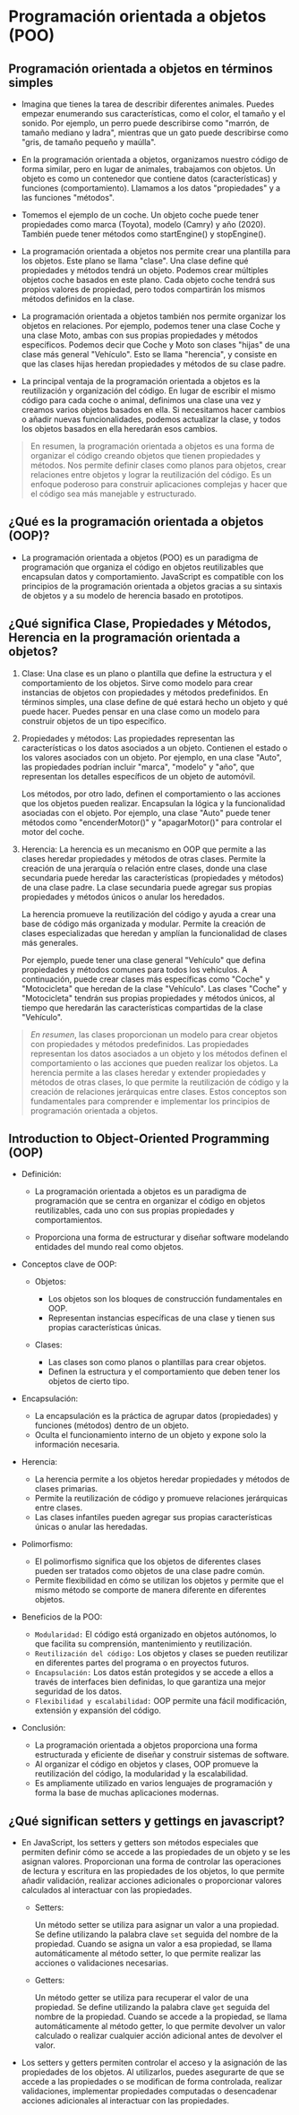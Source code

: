 # Programación orientada a objetos (POO)

## Programación orientada a objetos en términos simples

* Imagina que tienes la tarea de describir diferentes animales. Puedes empezar enumerando sus características, como el color, el tamaño y el sonido. Por ejemplo, un perro puede describirse como "marrón, de tamaño mediano y ladra", mientras que un gato puede describirse como "gris, de tamaño pequeño y maúlla".

* En la programación orientada a objetos, organizamos nuestro código de forma similar, pero en lugar de animales, trabajamos con objetos. Un objeto es como un contenedor que contiene datos (características) y funciones (comportamiento). Llamamos a los datos "propiedades" y a las funciones "métodos".

* Tomemos el ejemplo de un coche. Un objeto coche puede tener propiedades como marca (Toyota), modelo (Camry) y año (2020). También puede tener métodos como startEngine() y stopEngine().

* La programación orientada a objetos nos permite crear una plantilla para los objetos. Este plano se llama "clase". Una clase define qué propiedades y métodos tendrá un objeto. Podemos crear múltiples objetos coche basados en este plano. Cada objeto coche tendrá sus propios valores de propiedad, pero todos compartirán los mismos métodos definidos en la clase.

* La programación orientada a objetos también nos permite organizar los objetos en relaciones. Por ejemplo, podemos tener una clase Coche y una clase Moto, ambas con sus propias propiedades y métodos específicos. Podemos decir que Coche y Moto son clases "hijas" de una clase más general "Vehículo". Esto se llama "herencia", y consiste en que las clases hijas heredan propiedades y métodos de su clase padre.

* La principal ventaja de la programación orientada a objetos es la reutilización y organización del código. En lugar de escribir el mismo código para cada coche o animal, definimos una clase una vez y creamos varios objetos basados en ella. Si necesitamos hacer cambios o añadir nuevas funcionalidades, podemos actualizar la clase, y todos los objetos basados en ella heredarán esos cambios.

> En resumen, la programación orientada a objetos es una forma de organizar el código creando objetos que tienen propiedades y métodos. Nos permite definir clases como planos para objetos, crear relaciones entre objetos y lograr la reutilización del código. Es un enfoque poderoso para construir aplicaciones complejas y hacer que el código sea más manejable y estructurado.

## ¿Qué es la programación orientada a objetos (OOP)?

* La programación orientada a objetos (POO) es un paradigma de programación que organiza el código en objetos reutilizables que encapsulan datos y comportamiento. JavaScript es compatible con los principios de la programación orientada a objetos gracias a su sintaxis de objetos y a su modelo de herencia basado en prototipos. 

## ¿Qué significa Clase, Propiedades y Métodos, Herencia en la programación orientada a objetos?

1. Clase:
   Una clase es un plano o plantilla que define la estructura y el comportamiento de los objetos. Sirve como modelo para crear instancias de objetos con propiedades y métodos predefinidos. En términos simples, una clase define de qué estará hecho un objeto y qué puede hacer. Puedes pensar en una clase como un modelo para construir objetos de un tipo específico.

2. Propiedades y métodos:
   Las propiedades representan las características o los datos asociados a un objeto. Contienen el estado o los valores asociados con un objeto. Por ejemplo, en una clase "Auto", las propiedades podrían incluir "marca", "modelo" y "año", que representan los detalles específicos de un objeto de automóvil.

   Los métodos, por otro lado, definen el comportamiento o las acciones que los objetos pueden realizar. Encapsulan la lógica y la funcionalidad asociadas con el objeto. Por ejemplo, una clase "Auto" puede tener métodos como "encenderMotor()" y "apagarMotor()" para controlar el motor del coche.

3. Herencia:
   La herencia es un mecanismo en OOP que permite a las clases heredar propiedades y métodos de otras clases. Permite la creación de una jerarquía o relación entre clases, donde una clase secundaria puede heredar las características (propiedades y métodos) de una clase padre. La clase secundaria puede agregar sus propias propiedades y métodos únicos o anular los heredados.

   La herencia promueve la reutilización del código y ayuda a crear una base de código más organizada y modular. Permite la creación de clases especializadas que heredan y amplían la funcionalidad de clases más generales.

   Por ejemplo, puede tener una clase general "Vehículo" que defina propiedades y métodos comunes para todos los vehículos. A continuación, puede crear clases más específicas como "Coche" y "Motocicleta" que heredan de la clase "Vehículo". Las clases "Coche" y "Motocicleta" tendrán sus propias propiedades y métodos únicos, al tiempo que heredarán las características compartidas de la clase "Vehículo".

  > *En resumen*, las clases proporcionan un modelo para crear objetos con propiedades y métodos predefinidos. Las propiedades representan los datos asociados a un objeto y los métodos definen el comportamiento o las acciones que pueden realizar los objetos. La herencia permite a las clases heredar y extender propiedades y métodos de otras clases, lo que permite la reutilización de código y la creación de relaciones jerárquicas entre clases. Estos conceptos son fundamentales para comprender e implementar los principios de programación orientada a objetos.

## Introduction to Object-Oriented Programming (OOP)

* Definición:

  * La programación orientada a objetos es un paradigma de programación que se centra en organizar el código en objetos reutilizables, cada uno con sus propias propiedades y comportamientos.

  * Proporciona una forma de estructurar y diseñar software modelando entidades del mundo real como objetos.

* Conceptos clave de OOP:

  * Objetos:

    * Los objetos son los bloques de construcción fundamentales en OOP.
    * Representan instancias específicas de una clase y tienen sus propias características únicas.

  * Clases:

    * Las clases son como planos o plantillas para crear objetos.
    * Definen la estructura y el comportamiento que deben tener los objetos de cierto tipo.

* Encapsulación:

  * La encapsulación es la práctica de agrupar datos (propiedades) y funciones (métodos) dentro de un objeto.
  * Oculta el funcionamiento interno de un objeto y expone solo la información necesaria.

* Herencia:

  * La herencia permite a los objetos heredar propiedades y métodos de clases primarias.
  * Permite la reutilización de código y promueve relaciones jerárquicas entre clases.
  * Las clases infantiles pueden agregar sus propias características únicas o anular las heredadas.

* Polimorfismo:

  * El polimorfismo significa que los objetos de diferentes clases pueden ser tratados como objetos de una clase padre común.
  * Permite flexibilidad en cómo se utilizan los objetos y permite que el mismo método se comporte de manera diferente en diferentes objetos.

* Beneficios de la POO:

  * `Modularidad:` El código está organizado en objetos autónomos, lo que facilita su comprensión, mantenimiento y reutilización.
  * `Reutilización del código:` Los objetos y clases se pueden reutilizar en diferentes partes del programa o en proyectos futuros.
  * `Encapsulación:` Los datos están protegidos y se accede a ellos a través de interfaces bien definidas, lo que garantiza una mejor seguridad de los datos.
  * `Flexibilidad y escalabilidad:` OOP permite una fácil modificación, extensión y expansión del código.

* Conclusión:

  * La programación orientada a objetos proporciona una forma estructurada y eficiente de diseñar y construir sistemas de software.
  * Al organizar el código en objetos y clases, OOP promueve la reutilización del código, la modularidad y la escalabilidad.
  * Es ampliamente utilizado en varios lenguajes de programación y forma la base de muchas aplicaciones modernas.

## ¿Qué significan setters y gettings en javascript?

* En JavaScript, los setters y getters son métodos especiales que permiten definir cómo se accede a las propiedades de un objeto y se les asignan valores. Proporcionan una forma de controlar las operaciones de lectura y escritura en las propiedades de los objetos, lo que permite añadir validación, realizar acciones adicionales o proporcionar valores calculados al interactuar con las propiedades.

  * Setters:

    Un método setter se utiliza para asignar un valor a una propiedad. Se define utilizando la palabra clave `set` seguida del nombre de la propiedad. Cuando se asigna un valor a esa propiedad, se llama automáticamente al método setter, lo que permite realizar las acciones o validaciones necesarias.

  * Getters:

    Un método getter se utiliza para recuperar el valor de una propiedad. Se define utilizando la palabra clave `get` seguida del nombre de la propiedad. Cuando se accede a la propiedad, se llama automáticamente al método getter, lo que permite devolver un valor calculado o realizar cualquier acción adicional antes de devolver el valor.

* Los setters y getters permiten controlar el acceso y la asignación de las propiedades de los objetos. Al utilizarlos, puedes asegurarte de que se accede a las propiedades o se modifican de forma controlada, realizar validaciones, implementar propiedades computadas o desencadenar acciones adicionales al interactuar con las propiedades.
